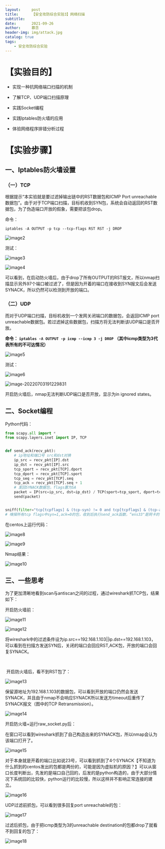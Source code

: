 ```yaml
---
layout:     post   				    
title:      【安全攻防综合实验3】网络扫描			
subtitle:   
date:       2021-09-26 				
author:     慕念 						
header-img: img/attack.jpg 	
catalog: true 						
tags:								
    - 安全攻防综合实验
---
```


# 【实验目的】

- 实现一种抗网络端口扫描的机制

- 了解TCP、UDP端口扫描原理
- 实践Socket编程
- 实践Iptables防火墙的应用
- 体验网络程序排错分析过程



# 【实验步骤】

## 一、Iptables防火墙设置

### （一）TCP

根据提示“本实验就是要过滤掉输出链中的RST数据包和ICMP Port unreachable 数据包”。由于对于TCP端口扫描，目标机收到SYN包，系统会自动返回的RST数据包，为了伪造端口开放的假象，需要把该包drop。

命令：

```terminal
iptables -A OUTPUT -p tcp --tcp-flags RST RST -j DROP
```

![image2](https://cdn.jsdelivr.net/gh/munian08/drawingbed@main/img/image2.png)

测试：

![image3](https://cdn.jsdelivr.net/gh/munian08/drawingbed@main/img/image3.png)

![image4](https://cdn.jsdelivr.net/gh/munian08/drawingbed@main/img/image4.png)

可以看到，在启动防火墙后，由于drop了所有OUTPUT的RST报文，所以nmap扫描显示另外97个端口被过滤了，但是因为开着的端口在接收到SYN报文后会发送SYNACK，所以仍然可以检测到开放的端口。

 

### （二）UDP

而对于UDP端口扫描，目标机收到一个发网关闭端口的数据包，会返回ICMP port unreachable数据包。若过滤掉这些数据包，扫描方将无法判断该UDP端口是否开放。

**命令： `iptables -A OUTPUT -p icmp --icmp 3 -j DROP` （其中icmp类型为3代表所有的不可达情况）**

![image5](https://cdn.jsdelivr.net/gh/munian08/drawingbed@main/img/image5.png)

测试：

![image6](https://cdn.jsdelivr.net/gh/munian08/drawingbed@main/img/image6.png)

![image-20220703191229831](https://cdn.jsdelivr.net/gh/munian08/drawingbed@main/img/image-20220703191229831.png)

开启防火墙后，nmap无法判断UDP端口是否开放，显示为in ignored states。

 

## 二、Socket编程

Python代码：

```python
from scapy.all import *
from scapy.layers.inet import IP, TCP


def send_ack(recv_pkt):
    # ip地址和端口号 src和dst对换
    ip_src = recv_pkt[IP].dst
    ip_dst = recv_pkt[IP].src
    tcp_sport = recv_pkt[TCP].dport
    tcp_dport = recv_pkt[TCP].sport
    tcp_seq = recv_pkt[TCP].seq
    tcp_ack = recv_pkt[TCP].seq + 1
    # 发回SYNACK数据包，flags置为SA
    packet = IP(src=ip_src, dst=ip_dst) / TCP(sport=tcp_sport, dport=tcp_dport, ack=tcp_ack, seq=tcp_seq, flags="SA")
    send(packet)


sniff(filter="tcp[tcpflags] & (tcp-syn) != 0 and tcp[tcpflags] & (tcp-ack) == 0", prn=send_ack, iface="ens33")
# 嗅探所有tcp flags中syn=1,ack=0的包，收到后执行send_ack函数，“ens33"是网卡的名字（可以通过ifconfig查看）
```

在centos上运行代码：

![image8](https://cdn.jsdelivr.net/gh/munian08/drawingbed@main/img/image8.png)

![image9](https://cdn.jsdelivr.net/gh/munian08/drawingbed@main/img/image9.png)



Nmap结果：

![image10](https://cdn.jsdelivr.net/gh/munian08/drawingbed@main/img/image10.png)

## 三、一些思考

为了更加清晰地看到scan与antiscan之间的过程，通过wireshark抓TCP包，结果如下：

开启防火墙前：

![image11](https://cdn.jsdelivr.net/gh/munian08/drawingbed@main/img/image11.png)

![image12](https://cdn.jsdelivr.net/gh/munian08/drawingbed@main/img/image12.png)

​    将wireshark中的过滤条件设为ip.src==192.168.1.103||ip.dst==192.168.1.103，可以看到在扫描方发送SYN后，关闭的端口会回应RST,ACK包，开放的端口会回复SYNACK。

​    

​    开启防火墙后，看不到RST包了：

![image13](https://cdn.jsdelivr.net/gh/munian08/drawingbed@main/img/image13.png)

保留源地址为192.168.1.103的数据包，可以看到开放的端口仍然会发送SYNACK，并且由于nmap不会响应SYNACK所以发送方timeout后重传了SYNACK报文（图中的TCP Retransmission）。

![image14](https://cdn.jsdelivr.net/gh/munian08/drawingbed@main/img/image14.png)



开启防火墙+运行raw_socket.py后：

在窗口可以看到wireshark抓到了自己构造出来的SYNACK包，所以nmap会认为该端口打开了。

![image15](https://cdn.jsdelivr.net/gh/munian08/drawingbed@main/img/image15.png)

对于本身就是开着的端口比如说23号，可以看到抓到了4个SYNACK【不知道为什么抓到的centos发出的包都是两份的，可能是因为虚拟机的原因？】可以从窗口长度判断出，先发的是端口自己回的，后发的是python构造的，由于大部分情况下系统回的比较快，python运行的比较慢，所以这样并不影响正常连接的建立。

![image16](https://cdn.jsdelivr.net/gh/munian08/drawingbed@main/img/image16.png)



UDP过滤前抓包，可以看到很多回复port unreachable的包：

![image17](https://cdn.jsdelivr.net/gh/munian08/drawingbed@main/img/image17.png)

过滤后抓包，由于把icmp类型为3的unreachable destination的包都drop了就看不到回复的包了：

![image18](https://cdn.jsdelivr.net/gh/munian08/drawingbed@main/img/image18.png)